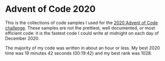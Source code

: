 # Advent of Code 2020
This is the collections of code samples I used for the [2020 Advent of Code challenge](https://adventofcode.com/2020).
These samples are not the prettiest, well documented, or most efficient code: it is the fastest code I could write at midnight on each day of December 2020.

The majority of my code was written in about an hour or less. My best 2020 time was 19 minutes 42 seconds (00:19:42) and my best rank was 1028.
